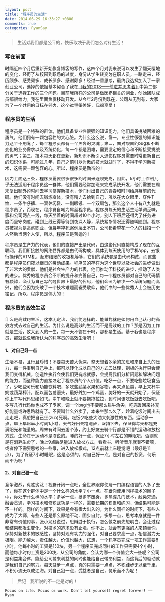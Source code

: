 ```yaml
---
layout: post
title: "程序员的生活"
date: 2014-06-29 16:33:27 +0800
comments: true
categories: RyanSay
---
```

> 生活对我们都是公平的，快乐取决于我们怎么对待生活！

<!--More-->

### 写在前面
时隔近四个月后重新开始恢复博客的写作，这四个月对我来说可以发生了翻天覆地的变化，经历了从校园到职场的过度，身份从学生转变为在职人员，一路走来，经历颇多、感受颇多、成长颇多、感谢颇多！经过一番思考，最终我选择加入了一家创业公司，选择的依据基本契合了我在[《我的2013——前进并思考着》](http://ryantang.me/blog/2014/01/01/my-2013/)中第二部分关于选择工作的三个问题。目前我所在的公司是做医疗相关的创业，创始团队成员都很给力，我在里面负责移动开发。从今年2月份到现在，公司从无到有，大家为了一个共同的目标在努力，这个过程很美好，我很享受！

### 程序员的生活
程序员是一个特殊的群体，他们具备专业性很强的知识能力，他们具备挑战困难的勇气，他们拥有一颗包容性的大心脏。为什么这么说，第一，专业性很强的知识能力这个不用说了，每个程序员都有一个黑客的灵魂；第二，面对顽固的bug和不断变化的业务需求以及系统优化，每一个都是困难，需要坚定的信心和不断接受挑战的勇气；第三，技术每天都在更新，新知识不断引入迫使程序员需要时常更新自己的知识体系，可能过几年，自己之前引以为傲的技术就过时了，不得不学习新技术，这需要一颗包容的心。所以，程序员是勤奋的！

因为上面这三条，程序员需要很多很多的时间来逐项完成，因此，8小时工作制几乎无法适用于程序员这一群体，他们需要经常加班来完成系统开发，他们需要在周末复出额外的时间去学习掌握新技术，他们付出自己的青春和时间给屏幕前的代码。他们没有时间去锻炼身体，没有精力去拾到自己，所以在大众眼里，穿件T恤、一条牛仔裤、一双休闲鞋、一副眼镜、一个双肩包，那么这个人十有八九就是程序员了，而现在，程序员自嘲为屌丝程序员。程序员每天的生活生活单调乏味，家和公司两点一线，每天坐着的时间超过10个小时，别人下班后还得为了任务进度而坚守岗位，碰到上线还得等待到夜深人静，系统紧急情况还得随叫随到。程序员被视为是高薪职业，但每年猝死案例层出不穷，公司都希望花一个人的钱招一个人然后当两个人使，所以，程序员是苦逼的！

程序员是生产力的代表，他们的直接产出是代码，由这些代码直接构成了现在的互联网，我们所接触的网络世界都是由代码构成，具体到每天使用的手机App，去银行操作的ATM机，超市结账的收银机等等，它们的系统都是由代码构成，而这些都是程序员们夜以继日的劳动成果。程序员的存在为这个世界以及社会的进步做出了非常大的贡献，他们是社会生产力的代表，他们推动了科技的进步，推动了人类的进步。优秀的程序员会不断的提升和完善自己，每一个程序员都对自己的代码情有独钟，会认为自己写的是世界上最好的代码，他们会因为解决一个系统问题而高兴，他们会因为突破了一个技术难题而备受敬仰，他们中的一些优秀人士会被历史铭记，所以，程序员是伟大的！

### 程序员的高效生活
什么是高效的生活，这本无定论，我们能选择的、能做的就是如何用自己认可的高效方式去过自己的生活。为什么说是高效的生活而不是高效的工作？那是因为工作就是生活，放大到人的一生，每一天不管在干吗，那都是生活。基于我也是程序员，那就说说我所认为的程序员的高效生活吧！

#### 1、对自己好一点
生活不易，且行且珍惜！不要每天苦大仇深，整天想着多余的加班和来自上头的压力，每一件事到自己手上，都可以转化成以自己的方式去处理，刻板的执行只会使我们变得机械。创造性执行会使我们更有成就感，会提高我们分析问题和解决问题的能力，而这种能力直接决定了程序员的个人价值。吃好一点，不要吃些垃圾食品了，少喝些可乐和功能饮料吧，多吃些蔬菜水果和谷物，再来点鱼类，早上来杯牛奶或蔬菜榨汁，配以面包或馒头，最好外加一个鸡蛋，美好的一天就开始了，保证你上午写代码思绪如飞。中午和晚上就不要拖拖拉拉，到时间该吃饭就去吃饭吧，多写几行代码你也成不了专家，调一个bug也不要那么钻牛角尖，吃完饭回来补充好能量或许思路就有了。不要叫什么外卖了，本来坐那么久了，趁着吃饭时间出去走走吧，真想把自己坐(zuo)死啊。吃饭少吃些大油大刺激性的东西。运动多一点，早上早起半小时到1小时，天气好出去跑跑步，坚持下去，保证你每天都是充满阳光和能量的。周末有时间去游个泳，约上好友去骑个行都是不错的运动和放松方式，生命在于运动不是瞎说的。睡的好一点，保证7小时左右的睡眠吧，否则就是在消耗生命了，晚上9点后尽量进入放松方式，看看书、听听音乐就很不错嘛，或者停下需要思考的一些事，进入放松模式，12点前就上床睡觉吧（最好是11点），为了保证7小时睡眠，这是必须的。对自己好一点，是对自己的投资，何乐而不为呢！

#### 2、对自己狠一点
竞争激烈，优胜劣汰！视野开阔一点吧，全世界跟你使用一门编程语言的人多了去了，你在这个群体中是一个什么样的水平？小一点，在跟你使用同样技术的圈子中，你处于什么样的水平？多学一点，技多不压身，多掌握几门技术，触类旁通，融会贯通，学习技术和修炼武功是一样的，需要长期的积累和练习，但结果可能是不一样的。同样的时间下，效果是会有很大出入的，为什么同样的时间下，有些人成为了大师，有些人还是那么原地不动、固步自封。多想一点，思考本身就是一件非常有价值的事，张小龙也说过，思辩胜于执行，怎么做之前先想明白，会让过程和结果都发生变化。对技术的追求没有止境，你不上，就会有更强的人来顶替你，保持对新技术的敏感性，坚持对现有功力的强化，对自己要求高一点，相信潜力无极限。能力越大，责任越大，价值也越大，试想，一个程序员完成一项工作需要8小时，他每小时的工资是150块，另一个程序员完成同样的工作只需要4个小时，而他每小时的工资是200块，从公司的角度，会认为哪一个价值会大一些呢？公司是利益集合体，能给公司带来利益的同时也能给自己带来利益，而这背后的驱动就是我们自己的努力。每天进步一点点，真的只需要一点点，不积跬步无以至千里，不积小流无以成江海。对自己狠一点，受益者是自己，何乐而不为呢！

> 后记：我所说的不一定是对的！

```Focus on life. Focus on work. Don't let yourself regret forever! ——Ryan```


